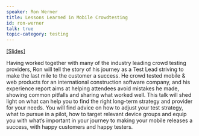 ```yaml
---
speaker: Ron Werner
title: Lessons Learned in Mobile Crowdtesting
id: ron-werner
talk: true
topic-category: testing
---
```


<a href="http://europeantestingconference.eu/slides18/Werner.pdf">[Slides]</a>

Having worked together with many of the industry leading crowd testing providers, Ron will tell the story of his journey as a Test Lead striving to make the last mile to the customer a success. He crowd tested mobile & web products for an international construction software company, and his experience report aims at helping attendees avoid mistakes he made, showing common pitfalls and sharing what worked well.
This talk will shed light on what can help you to find the right long-term strategy and provider for your needs. You will find advice on how to adjust your test strategy, what to pursue in a pilot, how to target relevant device groups and equip you with what’s important in your journey to making your mobile releases a success, with happy customers and happy testers.
